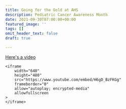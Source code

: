 ```yaml
---
title: Going for the Gold at AHS
description: Pediatric Cancer Awareness Month
date: 2021-09-30T07:00:00+00:00
featured_image: ''
tags: []
omit_header_text: false
draft: true

---
```

[Here's a video]()

    <iframe
        width="640"
        height="480"
        src="https://www.youtube.com/embed/H6gD_BzFKGg"
        frameborder="0"
        allow="autoplay; encrypted-media"
        allowfullscreen
    >
    </iframe>